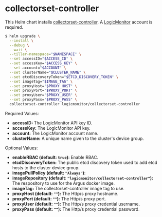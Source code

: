 # collectorset-controller

This Helm chart installs [collectorset-controller](https://github.com/logicmonitor/k8s-collectorset-controller). A [LogicMonitor](https://www.logicmonitor.com) account is required.

```bash
$ helm upgrade \
  --install \
  --debug \
  --wait \
  --tiller-namespace="$NAMESPACE" \
  --set accessID="$ACCESS_ID" \
  --set accessKey="$ACCESS_KEY" \
  --set account="$ACCOUNT" \
  --set clusterName="$CLUSTER_NAME" \
  --set etcdDiscoveryToken="$ETCD_DISCOVERY_TOKEN" \
  --set imageTag="$IMAGE_TAG" \
  --set proxyHost="$PROXY_HOST" \
  --set proxyPort="$PROXY_PORT" \
  --set proxyUser="$PROXY_USER" \
  --set proxyPass="$PROXY_PASS" \
  collectorset-controller logicmonitor/collectorset-controller
```

Required Values:

- **accessID:** The LogicMonitor API key ID.
- **accessKey:** The LogicMonitor API key.
- **account:** The LogicMonitor account name.
- **clusterName:** A unique name given to the cluster's device group.

Optional Values:

- **enableRBAC (default: `true`):** Enable RBAC.
- **etcdDiscoveryToken:** The public etcd discovery token used to add etcd hosts to the cluster device group.
- **imagePullPolicy (default: `"Always"`):**
- **imageRepository (default: `"logicmonitor/collectorset-controller"`):** The respository to use for the Argus docker image.
- **imageTag:** The collectorset-controller image tag to use.
- **proxyHost (default: `""`):** The Http/s proxy hostname.
- **proxyPort (default: `""`):** The Http/s proxy port.
- **proxyUser (default: `""`):** The Http/s proxy credential username.
- **proxyPass (default: `""`):** The Http/s proxy credential password.